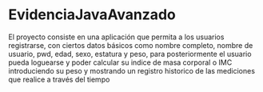 # EvidenciaJavaAvanzado
El proyecto consiste en una aplicación que permita a los usuarios registrarse, con ciertos datos básicos 
como nombre completo, nombre de usuario, pwd, edad, sexo, estatura y peso, para posteriormente
el usuario pueda loguearse y poder calcular su indice de masa corporal o IMC introduciendo su peso
y mostrando un registro historico de las mediciones que realice a través del tiempo
